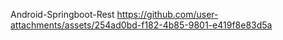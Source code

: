 Android-Springboot-Rest
https://github.com/user-attachments/assets/254ad0bd-f182-4b85-9801-e419f8e83d5a
